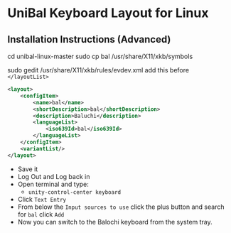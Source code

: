 # UniBal Keyboard Layout for Linux

Installation Instructions (Advanced)
---

cd unibal-linux-master
sudo cp bal /usr/share/X11/xkb/symbols

sudo gedit /usr/share/X11/xkb/rules/evdev.xml
add this before `</layoutList>`

```xml
<layout>
	<configItem>
		<name>bal</name>
		<shortDescription>bal</shortDescription>
		<description>Baluchi</description>
		<languageList>
			<iso639Id>bal</iso639Id>
		</languageList>
	</configItem>
	<variantList/>
</layout>
```

- Save it
- Log Out and Log back in
- Open terminal and type:
    - `unity-control-center keyboard`
- Click `Text Entry`
- From below the `Input sources to use` click the plus button and search for `bal` click `Add`
- Now you can switch to the Balochi keyboard from the system tray. 

